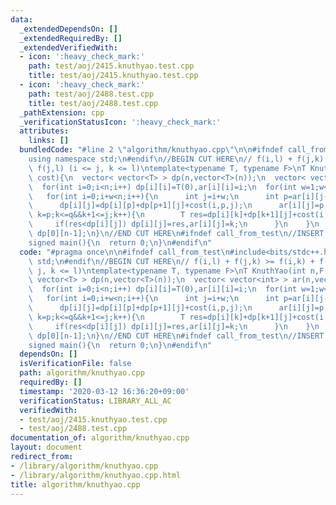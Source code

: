 ```yaml
---
data:
  _extendedDependsOn: []
  _extendedRequiredBy: []
  _extendedVerifiedWith:
  - icon: ':heavy_check_mark:'
    path: test/aoj/2415.knuthyao.test.cpp
    title: test/aoj/2415.knuthyao.test.cpp
  - icon: ':heavy_check_mark:'
    path: test/aoj/2488.test.cpp
    title: test/aoj/2488.test.cpp
  _pathExtension: cpp
  _verificationStatusIcon: ':heavy_check_mark:'
  attributes:
    links: []
  bundledCode: "#line 2 \"algorithm/knuthyao.cpp\"\n\n#ifndef call_from_test\n#include<bits/stdc++.h>\n\
    using namespace std;\n#endif\n//BEGIN CUT HERE\n// f(i,l) + f(j,k) >= f(i,k) +\
    \ f(j,l) (i <= j, k <= l)\ntemplate<typename T, typename F>\nT KnuthYao(int n,F\
    \ cost){\n  vector< vector<T> > dp(n,vector<T>(n));\n  vector< vector<int> > ar(n,vector<int>(n));\n\
    \  for(int i=0;i<n;i++) dp[i][i]=T(0),ar[i][i]=i;\n  for(int w=1;w<n;w++){\n \
    \   for(int i=0;i+w<n;i++){\n      int j=i+w;\n      int p=ar[i][j-1],q=ar[i+1][j];\n\
    \      dp[i][j]=dp[i][p]+dp[p+1][j]+cost(i,p,j);\n      ar[i][j]=p;\n      for(int\
    \ k=p;k<=q&&k+1<=j;k++){\n        T res=dp[i][k]+dp[k+1][j]+cost(i,k,j);\n   \
    \     if(res<dp[i][j]) dp[i][j]=res,ar[i][j]=k;\n      }\n    }\n  }\n  return\
    \ dp[0][n-1];\n}\n//END CUT HERE\n#ifndef call_from_test\n//INSERT ABOVE HERE\n\
    signed main(){\n  return 0;\n}\n#endif\n"
  code: "#pragma once\n\n#ifndef call_from_test\n#include<bits/stdc++.h>\nusing namespace\
    \ std;\n#endif\n//BEGIN CUT HERE\n// f(i,l) + f(j,k) >= f(i,k) + f(j,l) (i <=\
    \ j, k <= l)\ntemplate<typename T, typename F>\nT KnuthYao(int n,F cost){\n  vector<\
    \ vector<T> > dp(n,vector<T>(n));\n  vector< vector<int> > ar(n,vector<int>(n));\n\
    \  for(int i=0;i<n;i++) dp[i][i]=T(0),ar[i][i]=i;\n  for(int w=1;w<n;w++){\n \
    \   for(int i=0;i+w<n;i++){\n      int j=i+w;\n      int p=ar[i][j-1],q=ar[i+1][j];\n\
    \      dp[i][j]=dp[i][p]+dp[p+1][j]+cost(i,p,j);\n      ar[i][j]=p;\n      for(int\
    \ k=p;k<=q&&k+1<=j;k++){\n        T res=dp[i][k]+dp[k+1][j]+cost(i,k,j);\n   \
    \     if(res<dp[i][j]) dp[i][j]=res,ar[i][j]=k;\n      }\n    }\n  }\n  return\
    \ dp[0][n-1];\n}\n//END CUT HERE\n#ifndef call_from_test\n//INSERT ABOVE HERE\n\
    signed main(){\n  return 0;\n}\n#endif\n"
  dependsOn: []
  isVerificationFile: false
  path: algorithm/knuthyao.cpp
  requiredBy: []
  timestamp: '2020-03-12 16:36:20+09:00'
  verificationStatus: LIBRARY_ALL_AC
  verifiedWith:
  - test/aoj/2415.knuthyao.test.cpp
  - test/aoj/2488.test.cpp
documentation_of: algorithm/knuthyao.cpp
layout: document
redirect_from:
- /library/algorithm/knuthyao.cpp
- /library/algorithm/knuthyao.cpp.html
title: algorithm/knuthyao.cpp
---
```

